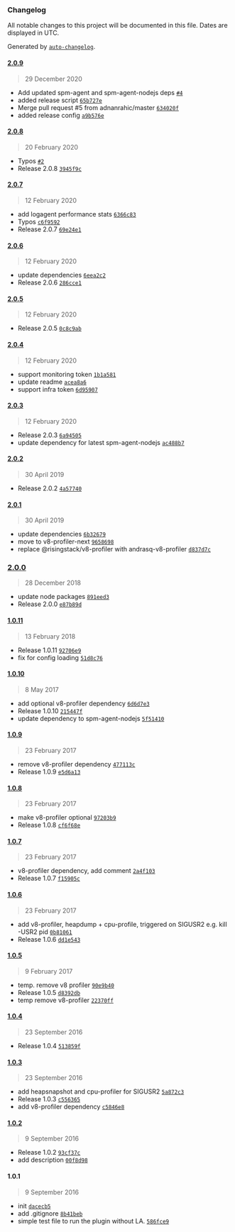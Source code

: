 ### Changelog

All notable changes to this project will be documented in this file. Dates are displayed in UTC.

Generated by [`auto-changelog`](https://github.com/CookPete/auto-changelog).

#### [2.0.9](https://github.com/megastef/logagent-nodejs-monitor/compare/2.0.8...2.0.9)

> 29 December 2020

- Add updated spm-agent and spm-agent-nodejs deps [`#4`](https://github.com/megastef/logagent-nodejs-monitor/pull/4)
- added release script [`65b727e`](https://github.com/megastef/logagent-nodejs-monitor/commit/65b727ef2d2e0a52fa6a0c41c641f1dc9741bc6f)
- Merge pull request #5 from adnanrahic/master [`634020f`](https://github.com/megastef/logagent-nodejs-monitor/commit/634020fea87498ee05fcf9465e2b4f7fbe1d54fd)
- added release config [`a9b576e`](https://github.com/megastef/logagent-nodejs-monitor/commit/a9b576e7ea191d610d829f1b3ed2d477d992e4c4)

#### [2.0.8](https://github.com/megastef/logagent-nodejs-monitor/compare/2.0.7...2.0.8)

> 20 February 2020

- Typos [`#2`](https://github.com/megastef/logagent-nodejs-monitor/pull/2)
- Release 2.0.8 [`3945f9c`](https://github.com/megastef/logagent-nodejs-monitor/commit/3945f9c515c8547c76866e4c0999b996c3136007)

#### [2.0.7](https://github.com/megastef/logagent-nodejs-monitor/compare/2.0.6...2.0.7)

> 12 February 2020

- add logagent performance stats [`6366c83`](https://github.com/megastef/logagent-nodejs-monitor/commit/6366c83bc6534262123dc88a5a02b8908103f900)
- Typos [`c6f9592`](https://github.com/megastef/logagent-nodejs-monitor/commit/c6f9592c3ddd7d765678c20167ac7ee73b55a3e4)
- Release 2.0.7 [`69e24e1`](https://github.com/megastef/logagent-nodejs-monitor/commit/69e24e1c53c42ecab63afe3c97f4d953b8ee79cd)

#### [2.0.6](https://github.com/megastef/logagent-nodejs-monitor/compare/2.0.5...2.0.6)

> 12 February 2020

- update dependencies [`6eea2c2`](https://github.com/megastef/logagent-nodejs-monitor/commit/6eea2c28872f1a9c24b5552a4e35f475ab242934)
- Release 2.0.6 [`286cce1`](https://github.com/megastef/logagent-nodejs-monitor/commit/286cce1f15d3eb7c827a90eb9e3d928d2740e950)

#### [2.0.5](https://github.com/megastef/logagent-nodejs-monitor/compare/2.0.4...2.0.5)

> 12 February 2020

- Release 2.0.5 [`0c8c9ab`](https://github.com/megastef/logagent-nodejs-monitor/commit/0c8c9abad1ae4fca1faebc8fc6a203a052fe1eaf)

#### [2.0.4](https://github.com/megastef/logagent-nodejs-monitor/compare/2.0.3...2.0.4)

> 12 February 2020

- support monitoring token [`1b1a581`](https://github.com/megastef/logagent-nodejs-monitor/commit/1b1a5816ba3e6660401038840d1ac1d61484bc1b)
- update readme [`acea8a6`](https://github.com/megastef/logagent-nodejs-monitor/commit/acea8a684746e55ca031cf8d80bdbaf45aa36eab)
- support infra token [`6d95907`](https://github.com/megastef/logagent-nodejs-monitor/commit/6d95907efb1caa99c9fcc3a1739a40c26ade31f6)

#### [2.0.3](https://github.com/megastef/logagent-nodejs-monitor/compare/2.0.2...2.0.3)

> 12 February 2020

- Release 2.0.3 [`6a94505`](https://github.com/megastef/logagent-nodejs-monitor/commit/6a945053484ade1556d0fd3ac4ab2a39f9fe676f)
- update dependency for latest spm-agent-nodejs [`ac488b7`](https://github.com/megastef/logagent-nodejs-monitor/commit/ac488b7b6766d6d2438e3c2ce8b8bb5d72e87093)

#### [2.0.2](https://github.com/megastef/logagent-nodejs-monitor/compare/2.0.1...2.0.2)

> 30 April 2019

- Release 2.0.2 [`4a57740`](https://github.com/megastef/logagent-nodejs-monitor/commit/4a57740ffec4affdf8cdf0cda33a7c1ea76cb2be)

#### [2.0.1](https://github.com/megastef/logagent-nodejs-monitor/compare/2.0.0...2.0.1)

> 30 April 2019

- update dependencies [`6b32679`](https://github.com/megastef/logagent-nodejs-monitor/commit/6b32679bccee773ff83bf1727a35517919d8caad)
- move to v8-profiler-next [`9658698`](https://github.com/megastef/logagent-nodejs-monitor/commit/9658698d2aeea09f4d0a740bf618e5b2b8eac7fa)
- replace @risingstack/v8-profiler with andrasq-v8-profiler [`d837d7c`](https://github.com/megastef/logagent-nodejs-monitor/commit/d837d7cb13172035f56a77a364e63dbd8a4d06e2)

### [2.0.0](https://github.com/megastef/logagent-nodejs-monitor/compare/1.0.11...2.0.0)

> 28 December 2018

- update node packages [`891eed3`](https://github.com/megastef/logagent-nodejs-monitor/commit/891eed38472febc657c8510ddd0535f825b3eb24)
- Release 2.0.0 [`e87b89d`](https://github.com/megastef/logagent-nodejs-monitor/commit/e87b89d61840ea3929968581b49eb01715f37e91)

#### [1.0.11](https://github.com/megastef/logagent-nodejs-monitor/compare/1.0.10...1.0.11)

> 13 February 2018

- Release 1.0.11 [`92706e9`](https://github.com/megastef/logagent-nodejs-monitor/commit/92706e93678cc7097ed5749ad5bd10680ea7fdb4)
- fix for config loading [`51d8c76`](https://github.com/megastef/logagent-nodejs-monitor/commit/51d8c7661830fb3ab184892a6cfb67500e104b3a)

#### [1.0.10](https://github.com/megastef/logagent-nodejs-monitor/compare/1.0.9...1.0.10)

> 8 May 2017

- add optional v8-profiler dependency [`6d6d7e3`](https://github.com/megastef/logagent-nodejs-monitor/commit/6d6d7e3f0927bda3ffe096ae7177fd3c6e606058)
- Release 1.0.10 [`215447f`](https://github.com/megastef/logagent-nodejs-monitor/commit/215447fbdedd824c4893105cc5fcbd57a1fc2917)
- update dependency to spm-agent-nodejs [`5f51410`](https://github.com/megastef/logagent-nodejs-monitor/commit/5f51410da87be271b29134815b9ce93fab2f184f)

#### [1.0.9](https://github.com/megastef/logagent-nodejs-monitor/compare/1.0.8...1.0.9)

> 23 February 2017

- remove v8-profiler dependency [`477113c`](https://github.com/megastef/logagent-nodejs-monitor/commit/477113c0ea9507c268aed8e2dff8ec41fbe5c9aa)
- Release 1.0.9 [`e5d6a13`](https://github.com/megastef/logagent-nodejs-monitor/commit/e5d6a130190fe9b9888af5c3ef3898ac25794c5d)

#### [1.0.8](https://github.com/megastef/logagent-nodejs-monitor/compare/1.0.7...1.0.8)

> 23 February 2017

- make v8-profiler optional [`97203b9`](https://github.com/megastef/logagent-nodejs-monitor/commit/97203b968af0e9cb02c542bb15eecaf26fb9d30a)
- Release 1.0.8 [`cf6f68e`](https://github.com/megastef/logagent-nodejs-monitor/commit/cf6f68ec8f3dda9ad730e4de134410c8ccdad3ad)

#### [1.0.7](https://github.com/megastef/logagent-nodejs-monitor/compare/1.0.6...1.0.7)

> 23 February 2017

- v8-profiler dependency, add comment [`2a4f103`](https://github.com/megastef/logagent-nodejs-monitor/commit/2a4f103b58a302ae3884c95fa6f3349856f37d12)
- Release 1.0.7 [`f15905c`](https://github.com/megastef/logagent-nodejs-monitor/commit/f15905ce17a553d4ba832e6d838e168e4a100dad)

#### [1.0.6](https://github.com/megastef/logagent-nodejs-monitor/compare/1.0.5...1.0.6)

> 23 February 2017

- add v8-profiler, heapdump + cpu-profile, triggered on SIGUSR2 e.g. kill -USR2 pid [`0b81061`](https://github.com/megastef/logagent-nodejs-monitor/commit/0b81061e0e13777ced9a5a28224cacc1fdb86a24)
- Release 1.0.6 [`dd1e543`](https://github.com/megastef/logagent-nodejs-monitor/commit/dd1e5433e31d778f35c557c6e1dcdb6730850bc1)

#### [1.0.5](https://github.com/megastef/logagent-nodejs-monitor/compare/1.0.4...1.0.5)

> 9 February 2017

- temp. remove v8 profiler [`90e9b40`](https://github.com/megastef/logagent-nodejs-monitor/commit/90e9b404048126f12e926289aa126f1c84cb5a3b)
- Release 1.0.5 [`d8392db`](https://github.com/megastef/logagent-nodejs-monitor/commit/d8392db54db71caa2550786b7a6a2067d68b0b12)
- temp remove v8-profiler [`22370ff`](https://github.com/megastef/logagent-nodejs-monitor/commit/22370ffd966fb28d2ce544ee5dc33ad9146bc4e1)

#### [1.0.4](https://github.com/megastef/logagent-nodejs-monitor/compare/1.0.3...1.0.4)

> 23 September 2016

- Release 1.0.4 [`513859f`](https://github.com/megastef/logagent-nodejs-monitor/commit/513859f700be3973c571a36a643a00a0e82705ec)

#### [1.0.3](https://github.com/megastef/logagent-nodejs-monitor/compare/1.0.2...1.0.3)

> 23 September 2016

- add heapsnapshot and cpu-profiler for SIGUSR2 [`5a872c3`](https://github.com/megastef/logagent-nodejs-monitor/commit/5a872c3d7a70a230ca8867a7f185bb1bd685b657)
- Release 1.0.3 [`c556365`](https://github.com/megastef/logagent-nodejs-monitor/commit/c5563658c1d394f10eb0402fd3d821db4282108c)
- add v8-profiler dependency [`c5846e8`](https://github.com/megastef/logagent-nodejs-monitor/commit/c5846e8720d11a48292bb303feeb3a25f5797159)

#### [1.0.2](https://github.com/megastef/logagent-nodejs-monitor/compare/1.0.1...1.0.2)

> 9 September 2016

- Release 1.0.2 [`93cf37c`](https://github.com/megastef/logagent-nodejs-monitor/commit/93cf37ceed23c37e1929783810d48b421e25d040)
- add description [`00f8d98`](https://github.com/megastef/logagent-nodejs-monitor/commit/00f8d980cbc5dfd529445733b7acc29acde66bc1)

#### 1.0.1

> 9 September 2016

- init [`dacecb5`](https://github.com/megastef/logagent-nodejs-monitor/commit/dacecb5b1a25ca3451cfb5efba5daebbb85123fd)
- add .gitignore [`8b41beb`](https://github.com/megastef/logagent-nodejs-monitor/commit/8b41bebc1f119d57416cd4cd2ecea5b8c5b2be7b)
- simple test file to run the plugin without LA. [`586fce9`](https://github.com/megastef/logagent-nodejs-monitor/commit/586fce98cef865ca5cb4caf8278f060cb749fd9c)
